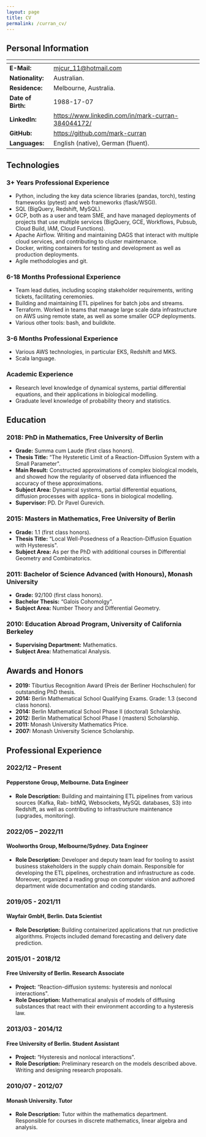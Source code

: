 ```yaml
---
layout: page
title: CV
permalink: /curran_cv/
---
```


## Personal Information

| <!-- -->             | <!-- -->                                               |
|----------------------|--------------------------------------------------------|
| **E-Mail:**          | mjcur_11@hotmail.com                                   |
| **Nationality:**     |Australian.                                             |
| **Residence:**       |Melbourne, Australia.                                   |
| **Date of Birth:**   |1988-17-07                                              |
| **LinkedIn:**        |<https://www.linkedin.com/in/mark-curran-384044172/>    |
| **GitHub:**          | <https://github.com/mark-curran>                       |
| **Languages:**       | English (native), German (fluent).                     |

## Technologies

### 3+ Years Professional Experience

* Python, including the key data science libraries (pandas, torch), testing frameworks (pytest) and web frameworks (flask/WSGI).
* SQL (BigQuery, Redshift, MySQL).
* GCP, both as a user and team SME, and have managed deployments of projects that use multiple services (BigQuery, GCE, Workflows, Pubsub, Cloud Build, IAM, Cloud Functions).
* Apache Airflow. Writing and maintaining DAGS that interact with multiple cloud services, and contributing to cluster maintenance.
* Docker, writing containers for testing and development as well as production deployments.
* Agile methodologies and git.

### 6-18 Months Professional Experience

* Team lead duties, including scoping stakeholder requirements, writing tickets, facilitating ceremonies.
* Building and maintaining ETL pipelines for batch jobs and streams.
* Terraform. Worked in teams that manage large scale data infrastructure on AWS using remote state, as well as some smaller GCP deployments.
* Various other tools: bash, and buildkite.

### 3-6 Months Professional Experience

* Various AWS technologies, in particular EKS, Redshift and MKS.
* Scala language.

### Academic Experience

* Research level knowledge of dynamical systems, partial differential equations, and their applications in biological modelling.
* Graduate level knowledge of probability theory and statistics.

## Education

### 2018: PhD in Mathematics, Free University of Berlin

* **Grade:** Summa cum Laude (first class honors).
* **Thesis Title:** “The Hysteretic Limit of a Reaction-Diffusion System with a Small Parameter".
* **Main Result:** Constructed approximations of complex biological models, and showed how the regularity of observed data influenced the accuracy of these approximations.
* **Subject Area:** Dynamical systems, partial differential equations, diffusion processes with applica- tions in biological modelling.
* **Supervisor:** PD. Dr Pavel Gurevich.

### 2015: Masters in Mathematics, Free University of Berlin

* **Grade:** 1.1 (first class honors).
* **Thesis Title:** “Local Well-Posedness of a Reaction-Diffusion Equation with Hysteresis".
* **Subject Area:** As per the PhD with additional courses in Differential Geometry and Combinatorics.

### 2011: Bachelor of Science Advanced (with Honours), Monash University

* **Grade:** 92/100 (first class honors).
* **Bachelor Thesis:** “Galois Cohomolgy".
* **Subject Area:** Number Theory and Differential Geometry.

### 2010: Education Abroad Program, University of California Berkeley

* **Supervising Department:** Mathematics.
* **Subject Area:** Mathematical Analysis.

## Awards and Honors

* **2019:** Tiburtius Recognition Award (Preis der Berliner Hochschulen) for outstanding PhD thesis.
* **2014:** Berlin Mathematical School Qualifying Exams. Grade: 1.3 (second class honors).
* **2014:** Berlin Mathematical School Phase II (doctoral) Scholarship.
* **2012:** Berlin Mathematical School Phase I (masters) Scholarship.
* **2011:** Monash University Mathematics Price.
* **2007:** Monash University Science Scholarship.

## Professional Experience

### 2022/12 – Present

#### Pepperstone Group, Melbourne. Data Engineer

* **Role Description:** Building and maintaining ETL pipelines from various sources (Kafka, Rab- bitMQ, Websockets, MySQL databases, S3) into Redshift, as well as contributing to infrastructure maintenance (upgrades, monitoring).

### 2022/05 – 2022/11

#### Woolworths Group, Melbourne/Sydney. Data Engineer

* **Role Description:** Developer and deputy team lead for tooling to assist business stakeholders in the supply chain domain. Responsible for developing the ETL pipelines, orchestration and infrastructure as code. Moreover, organized a reading group on computer vision and authored department wide documentation and coding standards.

### 2019/05 - 2021/11

#### Wayfair GmbH, Berlin. Data Scientist

* **Role Description:** Building containerized applications that run predictive algorithms. Projects included demand forecasting and delivery date prediction.

### 2015/01 - 2018/12

#### Free University of Berlin. Research Associate

* **Project:** “Reaction-diffusion systems: hysteresis and nonlocal interactions".
* **Role Description:** Mathematical analysis of models of diffusing substances that react with their environment according to a hysteresis law.

### 2013/03 - 2014/12

#### Free University of Berlin. Student Assistant

* **Project:** “Hysteresis and nonlocal interactions".
* **Role Description:** Preliminary research on the models described above. Writing and designing research proposals.

### 2010/07 - 2012/07

#### Monash University. Tutor

* **Role Description:** Tutor within the mathematics department. Responsible for courses in discrete mathematics, linear algebra and analysis.
